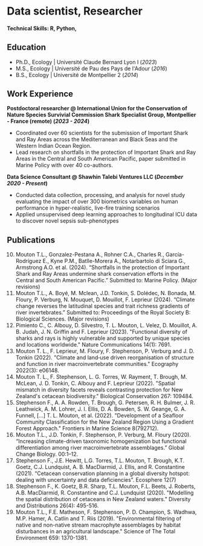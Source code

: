 # Data scientist, Researcher 

#### Technical Skills: R, Python, 

## Education 
- Ph.D., Ecology | Université Claude Bernard Lyon I (_2023_)
- M.S., Ecology | Université de Pau des Pays de l'Adour (_2016_)
- B.S., Ecology | Université de Montpellier 2 (_2014_) 

## Work Experience
**Postdoctoral researcher @ International Union for the Conservation of Nature Species Survivial Commission Shark Specialist Group, Montpellier - France (remote) (_2023 - 2024_)**
- Coordinated over 60 scientists for the submission of Important Shark and Ray Areas across the Mediterranean and Black Seas and the Western Indian Ocean Region. 
- Lead research on shortfalls in the protection of Important Shark and Ray Areas in the Central and South American Pacific, paper submitted in Marine Policy with over 40 co-authors. 
  
**Data Science Consultant @ Shawhin Talebi Ventures LLC (_December 2020 - Present_)**
- Conducted data collection, processing, and analysis for novel study evaluating the impact of over 300 biometrics variables on human performance in hyper-realistic, live-fire training scenarios
- Applied unsupervised deep learning approaches to longitudinal ICU data to discover novel sepsis sub-phenotypes


## Publications
10. Mouton T.L., Gonzalez-Pestana A., Rohner C.A., Charles R., García-Rodríguez E., Kyne P.M., Batlle-Morera A., Notarbartolo di Sciara G., Armstrong A.O. et al. (2024). “Shortfalls in the protection of Important Shark and Ray Areas undermine shark conservation efforts in the Central and South American Pacific.” Submitted to: Marine Policy. (Major revisions)
9. Mouton T.L., A. Boyé, M. Mclean, J.D. Tonkin, S. Dolédec, N. Bonada, M. Floury, P. Verburg, N. Mouquet, D. Mouillot, F. Leprieur (2024). “Climate change reverses the latitudinal species and trait richness gradients of river invertebrates.” Submitted to: Proceedings of the Royal Society B: Biological Sciences. (Major revisions)
8. Pimiento C., C. Albouy, D. Silvestro, T. L. Mouton, L. Velez, D. Mouillot, A. B. Judah, J. N. Griffin and F. Leprieur (2023). "Functional diversity of sharks and rays is highly vulnerable and supported by unique species and locations worldwide." Nature Communications 14(1): 7691.
7. Mouton T. L., F. Leprieur, M. Floury, F. Stephenson, P. Verburg and J. D. Tonkin (2022). "Climate and land‐use driven reorganisation of structure and function in river macroinvertebrate communities." Ecography 2022(3): e06148.
6. Mouton T. L., F. Stephenson, L. G. Torres, W. Rayment, T. Brough, M. McLean, J. D. Tonkin, C. Albouy and F. Leprieur (2022). "Spatial mismatch in diversity facets reveals contrasting protection for New Zealand's cetacean biodiversity." Biological Conservation 267: 109484.
5. Stephenson F., A. A. Rowden, T. Brough, G. Petersen, R. H. Bulmer, J. R. Leathwick, A. M. Lohrer, J. I. Ellis, D. A. Bowden, S. W. Geange, G. A. Funnell, […] T. L. Mouton, et al. (2022). "Development of a Seafloor Community Classification for the New Zealand Region Using a Gradient Forest Approach." Frontiers in Marine Science 8(792712).
4. Mouton T.L., J.D. Tonkin, F. Stephenson, P. Verburg, M. Floury (2020). “Increasing climate-driven taxonomic homogenization but functional differentiation among river macroinvertebrate assemblages.” Global Change Biology. 00:1–12. 
3. Stephenson F., J.E. Hewitt, L.G. Torres, T.L. Mouton, T. Brough, K.T. Goetz, C.J. Lundquist, A. B. MacDiarmid, J. Ellis, and R. Constantine (2021). “Cetacean conservation planning in a global diversity hotspot: dealing with uncertainty and data deficiencies”. Ecosphere 12(7)
2. Stephenson F., K. Goetz, B.R. Sharp, T.L. Mouton, F.L. Beets, J. Roberts, A.B. MacDiarmid, R. Constantine and C.J. Lundquist (2020). "Modelling the spatial distribution of cetaceans in New Zealand waters." Diversity and Distributions 26(4): 495-516.
1. Mouton T.L., F.E. Matheson, F. Stephenson, P. D. Champion, S. Wadhwa, M.P. Hamer, A. Catlin and T. Riis (2019). "Environmental filtering of native and non-native stream macrophyte assemblages by habitat disturbances in an agricultural landscape." Science of The Total Environment 659: 1370-1381.

